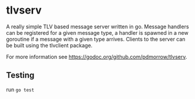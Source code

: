 # tlvserv

A really simple TLV based message server written in go. Message handlers can be registered for a given message type, a handler is spawned in a new goroutine if a message with a given type arrives. Clients to the server can be built using the tlvclient package.

For more information see https://godoc.org/github.com/pdmorrow/tlvserv.

## Testing

run `go test`
